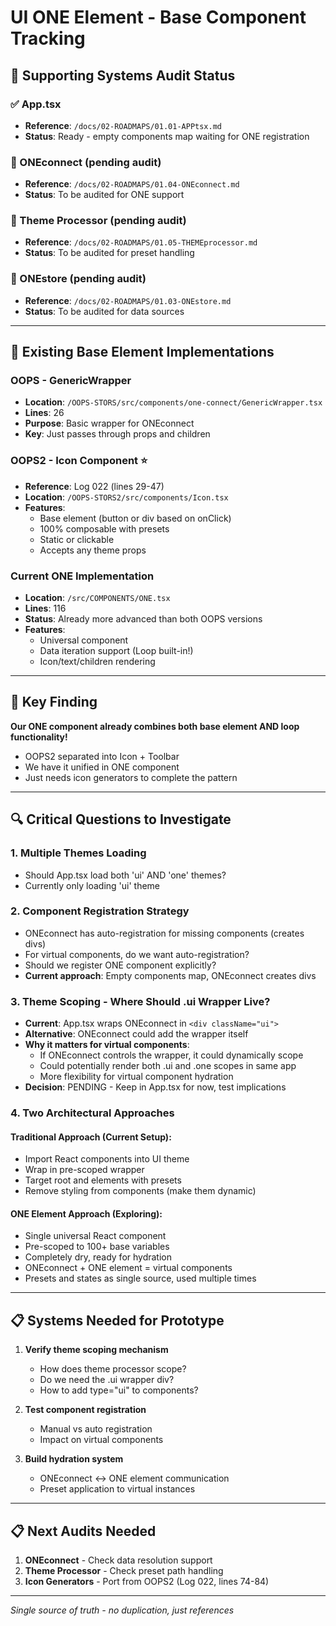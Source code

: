 # UI ONE Element - Base Component Tracking

## 📍 Supporting Systems Audit Status

### ✅ App.tsx 
- **Reference**: `/docs/02-ROADMAPS/01.01-APPtsx.md`
- **Status**: Ready - empty components map waiting for ONE registration

### 🔄 ONEconnect (pending audit)
- **Reference**: `/docs/02-ROADMAPS/01.04-ONEconnect.md`
- **Status**: To be audited for ONE support

### 🔄 Theme Processor (pending audit)
- **Reference**: `/docs/02-ROADMAPS/01.05-THEMEprocessor.md`
- **Status**: To be audited for preset handling

### 🔄 ONEstore (pending audit)
- **Reference**: `/docs/02-ROADMAPS/01.03-ONEstore.md`
- **Status**: To be audited for data sources

---

## 📂 Existing Base Element Implementations

### OOPS - GenericWrapper
- **Location**: `/OOPS-STORS/src/components/one-connect/GenericWrapper.tsx`
- **Lines**: 26
- **Purpose**: Basic wrapper for ONEconnect
- **Key**: Just passes through props and children

### OOPS2 - Icon Component ⭐
- **Reference**: Log 022 (lines 29-47)
- **Location**: `/OOPS-STORS2/src/components/Icon.tsx`
- **Features**:
  - Base element (button or div based on onClick)
  - 100% composable with presets
  - Static or clickable
  - Accepts any theme props

### Current ONE Implementation
- **Location**: `/src/COMPONENTS/ONE.tsx`
- **Lines**: 116
- **Status**: Already more advanced than both OOPS versions
- **Features**:
  - Universal component
  - Data iteration support (Loop built-in!)
  - Icon/text/children rendering

---

## 🎯 Key Finding

**Our ONE component already combines both base element AND loop functionality!**
- OOPS2 separated into Icon + Toolbar
- We have it unified in ONE component
- Just needs icon generators to complete the pattern

---

## 🔍 Critical Questions to Investigate

### 1. **Multiple Themes Loading**
- Should App.tsx load both 'ui' AND 'one' themes?
- Currently only loading 'ui' theme

### 2. **Component Registration Strategy**
- ONEconnect has auto-registration for missing components (creates divs)
- For virtual components, do we want auto-registration?
- Should we register ONE component explicitly?
- **Current approach**: Empty components map, ONEconnect creates divs

### 3. **Theme Scoping - Where Should .ui Wrapper Live?**
- **Current**: App.tsx wraps ONEconnect in `<div className="ui">`
- **Alternative**: ONEconnect could add the wrapper itself
- **Why it matters for virtual components**: 
  - If ONEconnect controls the wrapper, it could dynamically scope
  - Could potentially render both .ui and .one scopes in same app
  - More flexibility for virtual component hydration
- **Decision**: PENDING - Keep in App.tsx for now, test implications

### 4. **Two Architectural Approaches**

#### Traditional Approach (Current Setup):
- Import React components into UI theme
- Wrap in pre-scoped wrapper
- Target root and elements with presets
- Remove styling from components (make them dynamic)

#### ONE Element Approach (Exploring):
- Single universal React component
- Pre-scoped to 100+ base variables
- Completely dry, ready for hydration
- ONEconnect + ONE element = virtual components
- Presets and states as single source, used multiple times

---

## 📋 Systems Needed for Prototype

1. **Verify theme scoping mechanism**
   - How does theme processor scope?
   - Do we need the .ui wrapper div?
   - How to add type="ui" to components?

2. **Test component registration**
   - Manual vs auto registration
   - Impact on virtual components

3. **Build hydration system**
   - ONEconnect ↔ ONE element communication
   - Preset application to virtual instances

---

## 📋 Next Audits Needed

1. **ONEconnect** - Check data resolution support
2. **Theme Processor** - Check preset path handling  
3. **Icon Generators** - Port from OOPS2 (Log 022, lines 74-84)

---

*Single source of truth - no duplication, just references*